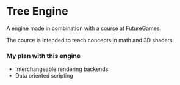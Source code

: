 # Tree Engine
A engine made in combination with a course at FutureGames.

The cource is intended to teach concepts in math and 3D shaders.

### My plan with this engine
* Interchangeable rendering backends
* Data oriented scripting


